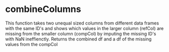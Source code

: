 # combineColumns

This function takes two unequal sized columns from different 
    data frames with the same ID's and shows which values in the
    larger column (refCol) are missing from the smaller column (compCol) 
    by imputing the missing ID's with NaN ineffienctly. Returns
    the combined df and a df of the missing values from the compCol
